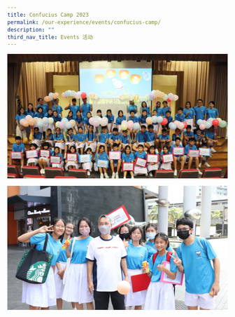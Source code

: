 ```yaml
---
title: Confucius Camp 2023
permalink: /our-experience/events/confucius-camp/
description: ""
third_nav_title: Events 活动
---
```

![](/images/Events%20Page/Confucius%20Camp/confuciuscamp_2240x1260_1.jpg)

![](/images/Events%20Page/Confucius%20Camp/confuciuscamp_2240x1260_2.jpg)